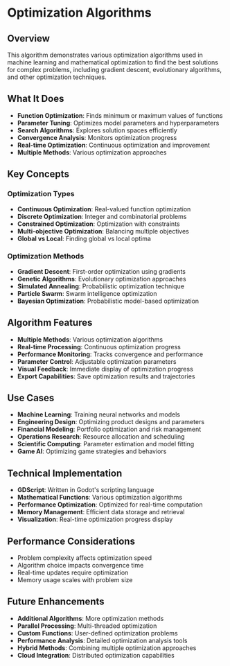 # Optimization Algorithms

## Overview
This algorithm demonstrates various optimization algorithms used in machine learning and mathematical optimization to find the best solutions for complex problems, including gradient descent, evolutionary algorithms, and other optimization techniques.

## What It Does
- **Function Optimization**: Finds minimum or maximum values of functions
- **Parameter Tuning**: Optimizes model parameters and hyperparameters
- **Search Algorithms**: Explores solution spaces efficiently
- **Convergence Analysis**: Monitors optimization progress
- **Real-time Optimization**: Continuous optimization and improvement
- **Multiple Methods**: Various optimization approaches

## Key Concepts

### Optimization Types
- **Continuous Optimization**: Real-valued function optimization
- **Discrete Optimization**: Integer and combinatorial problems
- **Constrained Optimization**: Optimization with constraints
- **Multi-objective Optimization**: Balancing multiple objectives
- **Global vs Local**: Finding global vs local optima

### Optimization Methods
- **Gradient Descent**: First-order optimization using gradients
- **Genetic Algorithms**: Evolutionary optimization approaches
- **Simulated Annealing**: Probabilistic optimization technique
- **Particle Swarm**: Swarm intelligence optimization
- **Bayesian Optimization**: Probabilistic model-based optimization

## Algorithm Features
- **Multiple Methods**: Various optimization algorithms
- **Real-time Processing**: Continuous optimization progress
- **Performance Monitoring**: Tracks convergence and performance
- **Parameter Control**: Adjustable optimization parameters
- **Visual Feedback**: Immediate display of optimization progress
- **Export Capabilities**: Save optimization results and trajectories

## Use Cases
- **Machine Learning**: Training neural networks and models
- **Engineering Design**: Optimizing product designs and parameters
- **Financial Modeling**: Portfolio optimization and risk management
- **Operations Research**: Resource allocation and scheduling
- **Scientific Computing**: Parameter estimation and model fitting
- **Game AI**: Optimizing game strategies and behaviors

## Technical Implementation
- **GDScript**: Written in Godot's scripting language
- **Mathematical Functions**: Various optimization algorithms
- **Performance Optimization**: Optimized for real-time computation
- **Memory Management**: Efficient data storage and retrieval
- **Visualization**: Real-time optimization progress display

## Performance Considerations
- Problem complexity affects optimization speed
- Algorithm choice impacts convergence time
- Real-time updates require optimization
- Memory usage scales with problem size

## Future Enhancements
- **Additional Algorithms**: More optimization methods
- **Parallel Processing**: Multi-threaded optimization
- **Custom Functions**: User-defined optimization problems
- **Performance Analysis**: Detailed optimization analysis tools
- **Hybrid Methods**: Combining multiple optimization approaches
- **Cloud Integration**: Distributed optimization capabilities
